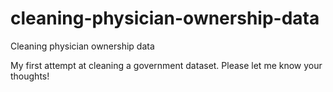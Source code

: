 # cleaning-physician-ownership-data
Cleaning physician ownership data

My first attempt at cleaning a government dataset. Please let me know your thoughts!
